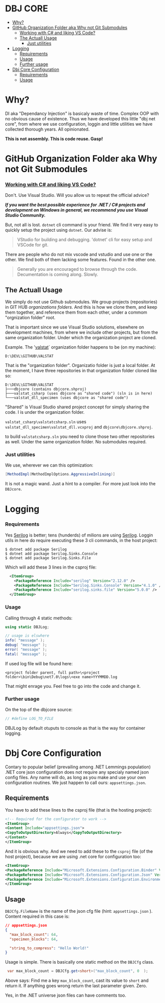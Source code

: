 <h1>DBJ CORE</h1>

- [Why?](#why)
- [GitHub Organization Folder aka Why not Git Submodules](#github-organization-folder-aka-why-not-git-submodules)
    - [Working with C# and liking VS Code?](#working-with-c-and-liking-vs-code)
  - [The Actuall Usage](#the-actuall-usage)
    - [Just utilities](#just-utilities)
- [Logging](#logging)
    - [Requirements](#requirements)
    - [Usage](#usage)
    - [Further usage](#further-usage)
- [Dbj Core Configuration](#dbj-core-configuration)
  - [Requirements](#requirements-1)
  - [Usage](#usage-1)


# Why?
DI aka "Dependancy Injection" is basicaly waste of time. Complex OOP with no obvious cause of existence. Thus we have developed this little "dbj net core", from where we use configuration, loggin and little utilities we have collected thorough years. All opinionated.

 **This is not assembly. This is code reuse. Gasp!**

# GitHub Organization Folder aka Why not Git Submodules

### [Working with C# and liking VS Code?](https://code.visualstudio.com/docs/languages/csharp)
 
Don't. Use Visual Studio. Will you allow us to repeat the official advice?

 ***If you want the best possible experience for .NET / C# projects and development on Windows in general, we recommend you use Visual Studio Community.***

 But, not all is lost. `dotnet` cli command is your friend. We find it very easy to quickly setup the project using `dotnet`. Our advise is:

 > VStudio for building and debugging. 'dotnet' cli for easy setup and VSCode for git.

 There are people who do not mix vscode and vstudio and use one or the other. We find both of them lacking some features. Found in the other one.

 > Generally you are encouraged to browse through the code. Decumentation is coming along. Slowly.

 ## The Actuall Usage 

We simply do not use Github submodules. We group projects (repositories) in GIT HUB *organizations folders*. And this is how we clone them, and keep them together, and reference them from each other, under a commom "orgnization folder" root.

That is important since we use Visual Studio solutions, elsewhere on development machines, from where we include other projects, but from the same organization folder. Under which the organization project are cloned.

Example. The '[valstat](https://github.com/valstat)` organization folder happens to be (on my machine): 
```
D:\DEVL\GITHUB\VALSTAT
```
That is the "organization folder". Organizatio folder is just a local folder. At the moment, I have three repositories in that organization folder cloned like so: 
```
D:\DEVL\GITHUB\VALSTAT
├───dbjcore (contains dbjcore.shproj)
├───valstat_csharp (uses dbjcore as "shared code") (sln is in here)
└───valstat_dll_specimen (uses dbjcore as "shared code")
```
"Shared" is Visual Studio shared project concept for simply sharing the code. I is under the organization folder.

`valstat_csharp\valstatcsharp.sln` uses `valstat_dll_specimen\valstat_dll.vcxproj` and `dbjcore\dbjcore.shproj`.

to build `valstatcsharp.sln` you need to clone those two other repositories as well. Under the same organization folder. No submodules required.



### Just utilities

We use, wherever we can this optimization:
```c#
[MethodImpl(MethodImplOptions.AggressiveInlining)]
```
It is not a magic wand. Just a hint to a compiler.
For more just look into the `DBJcore`.

# Logging
### Requirements
Yes [Serilog](https://github.com/serilog/serilog) is better; tens (hunderds) of milions are using [Serilog](https://serilog.net). Loggin utils in here do require executing these 3 cli commands, in the host project:

```
$ dotnet add package Serilog
$ dotnet add package Serilog.Sinks.Console
$ dotnet add package Serilog.Sinks.File
```
Which will add these 3 lines in the csproj file:
```xml
  <ItemGroup>
    <PackageReference Include="serilog" Version="2.12.0" />
    <PackageReference Include="Serilog.Sinks.Console" Version="4.1.0" />
    <PackageReference Include="serilog.sinks.file" Version="5.0.0" />
  </ItemGroup>
```
### Usage
Calling through 4 static methods:
```c#
using static DBJLog;

// usage is elswhere 
info( "message" );
debug( "message" );
error( "message" );
fatal( "message" );
```
If used log file will be found here:
```
<project folder parent, full path>\<project folder>\bin\Debug\net7.0\logs\<exe name>YYYMMDD.log
```
That might enrage you. Feel free to go into the code and change it. 

### Further usage

On the top of the dbjcore source: 

```c#
// #define LOG_TO_FILE
```

DBJLog by default otuputs to console as that is the way for container logging.

# Dbj Core Configuration 
Contary to popular belief (prevailing among .NET Lemmings population) .NET core json configuration does not require any specialy named json config files. Any name will do, as long as you make and use your own configuration routines. We just happen to call ours: `appsettings.json`. 

## Requirements

You have to add these lines to the csproj file (that is the hosting project):

```xml
<!-- Required for the configurator to work -->
<ItemGroup>
<Content Include="appsettings.json">
<CopyToOutputDirectory>Always</CopyToOutputDirectory>
</Content>
</ItemGroup>
```
And it is obvious why. And we need to add these to the `csproj` file (of the host project), because we are using .net core for configuration too:

```xml
<ItemGroup>
<PackageReference Include="Microsoft.Extensions.Configuration.Binder" Version="6.0.0" />
<PackageReference Include="Microsoft.Extensions.Configuration.Json" Version="7.0.0" />
<PackageReference Include="Microsoft.Extensions.Configuration.EnvironmentVariables" Version="7.0.0" />
</ItemGroup>
```
## Usage
`DBJCfg.FileName` is the name of the json cfg file (hint: `appsettings.json` ). Content required in this case is:
```json
// appsettings.json
{
  "max_block_count": 64,
  "specimen_blocks": 64,

  "string_to_compress": "Hello World!"
}
```
Usage is simple. There is basically one static method on the `DBJCfg` class. 
```c#
 var max_block_count = DBJCfg.get<short>("max_block_count", 0  );
```
Above says: Find me a key `max_block_count`, cast its value to `short` and return it. If anything goes wrong return the last parameter given. Zero.

Yes, in the .NET universe json files can have comments too.

